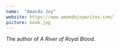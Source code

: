 ```yaml
---
name:  "Amanda Joy"
website: https://www.amandajoywrites.com/
picture: book.jpg
---
```

The author of *A River of Royal Blood*.